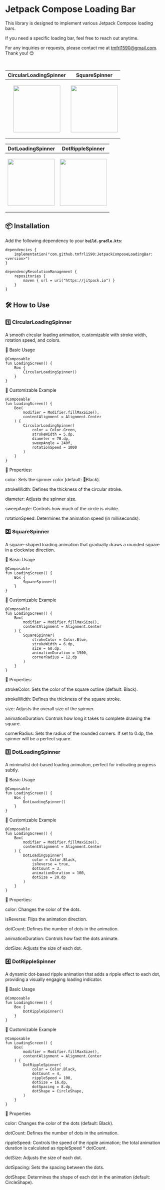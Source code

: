 # Jetpack Compose Loading Bar
This library is designed to implement various Jetpack Compose loading bars.

If you need a specific loading bar, feel free to reach out anytime.

For any inquiries or requests, please contact me at tmfrl1590@gmail.com. Thank you! 😊

<br>

| CircularLoadingSpinner | SquareSpinner |
|------------------------|--------------|
| <p align="center"><img src="https://github.com/user-attachments/assets/d62e186b-dbd2-458c-ac23-4a62e3c5bd60" width="150"></p> | <p align="center"><img src="https://github.com/user-attachments/assets/c9bfbe81-eb66-4fac-bb20-b8b22c59da55" width="150"></p> |

| DotLoadingSpinner | DotRippleSpinner |
|------------|------------------|
| <p align="center"><img src="https://github.com/user-attachments/assets/af4ea51f-e42e-4125-ae37-54726da93f3a" width="150"></p> | <p align="center"><img src="https://github.com/user-attachments/assets/ee878563-5f46-49ac-9bf0-d73da97ce427" width="150"></p> |




## 📦 Installation
Add the following dependency to your **`build.gradle.kts`**:

```
dependencies {
    implementation("com.github.tmfrl1590:JetpackComposeLoadingBar:<version>")
}
```

```
dependencyResolutionManagement {
    repositories {
        maven { url = uri("https://jitpack.io") }
    }
}
```

## 🛠 How to Use

### 1️⃣ CircularLoadingSpinner

A smooth circular loading animation, customizable with stroke width, rotation speed, and colors.

🔹 Basic Usage
```
@Composable
fun LoadingScreen() {
    Box {
        CircularLoadingSpinner()
    }
}
```
🔹 Customizable Example

```
@Composable
fun LoadingScreen() {
    Box(
        modifier = Modifier.fillMaxSize(),
        contentAlignment = Alignment.Center
    ) {
        CircularLoadingSpinner(
            color = Color.Green,
            strokeWidth = 5.dp,
            diameter = 70.dp,
            sweepAngle = 240f,
            rotationSpeed = 1000
        )
    }
}
```

🔹 Properties:

color: Sets the spinner color (default: Black).

strokeWidth: Defines the thickness of the circular stroke.

diameter: Adjusts the spinner size.

sweepAngle: Controls how much of the circle is visible.

rotationSpeed: Determines the animation speed (in milliseconds).


### 2️⃣ SquareSpinner

A square-shaped loading animation that gradually draws a rounded square in a clockwise direction.

🔹 Basic Usage
```
@Composable
fun LoadingScreen() {
    Box {
        SquareSpinner()
    }
}
```
🔹 Customizable Example

```
@Composable
fun LoadingScreen() {
    Box(
        modifier = Modifier.fillMaxSize(),
        contentAlignment = Alignment.Center
    ) {
        SquareSpinner(
            strokeColor = Color.Blue,
            strokeWidth = 6.dp,
            size = 60.dp,
            animationDuration = 1500,
            cornerRadius = 12.dp
        )
    }
}
```

🔹 Properties:

strokeColor: Sets the color of the square outline (default: Black).

strokeWidth: Defines the thickness of the square stroke.

size: Adjusts the overall size of the spinner.

animationDuration: Controls how long it takes to complete drawing the square.

cornerRadius: Sets the radius of the rounded corners. If set to 0.dp, the spinner will be a perfect square.


### 3️⃣ DotLoadingSpinner

A minimalist dot-based loading animation, perfect for indicating progress subtly.

🔹 Basic Usage
```
@Composable
fun LoadingScreen() {
    Box {
        DotLoadingSpinner()
    }
}
```
🔹 Customizable Example

```
@Composable
fun LoadingScreen() {
    Box(
        modifier = Modifier.fillMaxSize(),
        contentAlignment = Alignment.Center
    ) {
        DotLoadingSpinner(
            color = Color.Black,
            isReverse = true,
            dotCount = 3,
            animationDuration = 100,
            dotSize = 20.dp
        )
    }
}
```

🔹 Properties:

color: Changes the color of the dots.

isReverse: Flips the animation direction.

dotCount: Defines the number of dots in the animation.

animationDuration: Controls how fast the dots animate.

dotSize: Adjusts the size of each dot.


### 4️⃣ DotRippleSpinner

A dynamic dot-based ripple animation that adds a ripple effect to each dot, providing a visually engaging loading indicator.

🔹 Basic Usage
```
@Composable
fun LoadingScreen() {
    Box {
        DotRippleSpinner()
    }
}
```

🔹 Customizable Example

```
@Composable
fun LoadingScreen() {
    Box(
        modifier = Modifier.fillMaxSize(),
        contentAlignment = Alignment.Center
    ) {
        DotRippleSpinner(
            color = Color.Black,
            dotCount = 4,
            rippleSpeed = 100,
            dotSize = 16.dp,
            dotSpacing = 8.dp,
            dotShape = CircleShape,
        )
    }
}
```

🔹 Properties

color: Changes the color of the dots (default: Black).

dotCount: Defines the number of dots in the animation.

rippleSpeed: Controls the speed of the ripple animation; the total animation duration is calculated as rippleSpeed * dotCount.

dotSize: Adjusts the size of each dot.

dotSpacing: Sets the spacing between the dots.

dotShape: Determines the shape of each dot in the animation (default: CircleShape).



